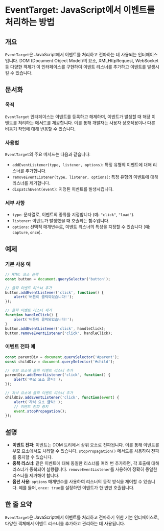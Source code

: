 <!--
Meta Description: # EventTarget: JavaScript에서 이벤트를 처리하는 방법 ## 개요 `EventTarget`은 JavaScript에서 이벤트를 처리하고 전파하는 데 사용되는 인터페이스입니다. DOM (Document Object Model)의 요소, XMLHttpReq...
Meta Keywords: 이벤트, 이벤트를, 리스너를, 있습니다, click
-->

# EventTarget: JavaScript에서 이벤트를 처리하는 방법

## 개요
`EventTarget`은 JavaScript에서 이벤트를 처리하고 전파하는 데 사용되는 인터페이스입니다. DOM (Document Object Model)의 요소, XMLHttpRequest, WebSocket 등 다양한 객체가 이 인터페이스를 구현하여 이벤트 리스너를 추가하고 이벤트를 발생시킬 수 있습니다.

## 문서화
### 목적
`EventTarget` 인터페이스는 이벤트를 등록하고 해제하며, 이벤트가 발생할 때 해당 이벤트를 처리하는 메서드를 제공합니다. 이를 통해 개발자는 사용자 상호작용이나 다른 비동기 작업에 대해 반응할 수 있습니다.

### 사용법
`EventTarget`의 주요 메서드는 다음과 같습니다:
- `addEventListener(type, listener, options)`: 특정 유형의 이벤트에 대해 리스너를 추가합니다.
- `removeEventListener(type, listener, options)`: 특정 유형의 이벤트에 대해 리스너를 제거합니다.
- `dispatchEvent(event)`: 지정된 이벤트를 발생시킵니다.

### 세부 사항
- `type`: 문자열로, 이벤트의 종류를 지정합니다 (예: `"click"`, `"load"`).
- `listener`: 이벤트가 발생했을 때 호출되는 함수입니다.
- `options`: 선택적 매개변수로, 이벤트 리스너의 특성을 지정할 수 있습니다 (예: `capture`, `once`).

## 예제
### 기본 사용 예
```javascript
// HTML 요소 선택
const button = document.querySelector('button');

// 클릭 이벤트 리스너 추가
button.addEventListener('click', function() {
    alert('버튼이 클릭되었습니다!');
});

// 클릭 이벤트 리스너 제거
function handleClick() {
    alert('버튼이 클릭되었습니다!');
}
button.addEventListener('click', handleClick);
button.removeEventListener('click', handleClick);
```

### 이벤트 전파 예
```javascript
const parentDiv = document.querySelector('#parent');
const childDiv = document.querySelector('#child');

// 부모 요소에 클릭 이벤트 리스너 추가
parentDiv.addEventListener('click', function() {
    alert('부모 요소 클릭!');
});

// 자식 요소에 클릭 이벤트 리스너 추가
childDiv.addEventListener('click', function(event) {
    alert('자식 요소 클릭!');
    // 이벤트 전파 중지
    event.stopPropagation();
});
```

## 설명
- **이벤트 전파**: 이벤트는 DOM 트리에서 상위 요소로 전파됩니다. 이를 통해 이벤트를 부모 요소에서도 처리할 수 있습니다. `stopPropagation()` 메서드를 사용하여 전파를 중지할 수 있습니다.
- **중복 리스너**: 같은 이벤트에 대해 동일한 리스너를 여러 번 추가하면, 각 호출에 대해 리스너가 중복되어 실행됩니다. `removeEventListener`를 사용하여 정확히 동일한 리스너를 제거해야 합니다.
- **옵션 사용**: `options` 매개변수를 사용하여 리스너의 동작 방식을 제어할 수 있습니다. 예를 들어, `once: true`를 설정하면 이벤트가 한 번만 호출됩니다.

## 한 줄 요약
`EventTarget`은 JavaScript에서 이벤트를 처리하고 전파하기 위한 기본 인터페이스로, 다양한 객체에서 이벤트 리스너를 추가하고 관리하는 데 사용됩니다.
